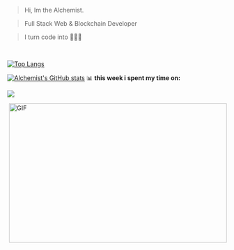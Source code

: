 > Hi, Im the Alchemist.

> Full Stack Web & Blockchain Developer

> I turn code into 💎💎💎



<br />

[![Top Langs](https://github-readme-stats.vercel.app/api/top-langs/?username=DrMaxis&layout=compact&theme=outrun)](https://github.com/DrMaxis/github-readme-stats)


[![Alchemist's GitHub stats](https://github-readme-stats.vercel.app/api?username=DrMaxis&show_icons=true&theme=outrun&count_private=true)](https://github.com/DrMaxis/github-readme-stats)
📊 **this week i spent my time on:**
<!--START_SECTION:waka-->

<!--END_SECTION:waka-->

![](https://visitor-badge.glitch.me/badge?page_id=DrMaxis.DrMaxis)



<img align="right" alt="GIF" src="https://user-images.githubusercontent.com/5355808/139111924-210cc6fa-9fb1-4dac-929d-6324a5836a92.gif" width="500" height="320" />